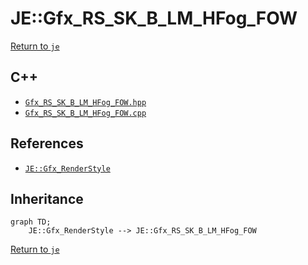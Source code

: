 # JE::Gfx_RS_SK_B_LM_HFog_FOW

[Return to `je`](/docs/je.md)

## C++

- [`Gfx_RS_SK_B_LM_HFog_FOW.hpp`](/src/je/Gfx_RS_SK_B_LM_HFog_FOW.hpp)
- [`Gfx_RS_SK_B_LM_HFog_FOW.cpp`](/src/je/Gfx_RS_SK_B_LM_HFog_FOW.cpp)

## References

- [`JE::Gfx_RenderStyle`](/docs/je/Gfx_RenderStyle.md)

## Inheritance

```mermaid
graph TD;
    JE::Gfx_RenderStyle --> JE::Gfx_RS_SK_B_LM_HFog_FOW
```

[Return to `je`](/docs/je.md)